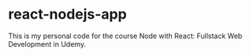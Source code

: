# react-nodejs-app
This is my personal code for the course Node with React: Fullstack Web Development in Udemy.
